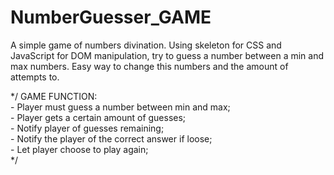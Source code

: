 # NumberGuesser_GAME
A simple game of numbers divination. Using skeleton for CSS and JavaScript for DOM manipulation, try to guess a number between a min and max numbers. Easy way to change this numbers and the amount of attempts to.

*/
GAME FUNCTION:<br>
    - Player must guess a number between min and max;<br>
    - Player gets a certain amount of guesses;<br>
    - Notify player of guesses remaining;<br>
    - Notify the player of the correct answer if loose;<br>
    - Let player choose to play again;<br>
*/
